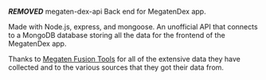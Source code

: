 ***REMOVED*** megaten-dex-api
Back end for MegatenDex app.

Made with Node.js, express, and mongoose.
An unofficial API that connects to a MongoDB database storing all the data for the frontend of the MegatenDex app.

Thanks to [Megaten Fusion Tools](https://github.com/aqiu384/megaten-fusion-tool) for all of the extensive data they have collected and to the various sources that they got their data from.
